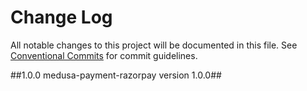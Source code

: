 # Change Log

All notable changes to this project will be documented in this file.
See [Conventional Commits](https://conventionalcommits.org) for commit guidelines.

##1.0.0 medusa-payment-razorpay version 1.0.0##